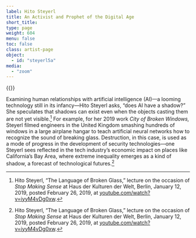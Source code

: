 ```yaml
---
label: Hito Steyerl
title: An Activist and Prophet of the Digital Age
short_title:
type: page
weight: 604
menu: false
toc: false
class: artist-page
object:
  - id: "steyerl5a"
media:
  - "zoom"
---
```

{{<q-figure id="steyerl5a">}}

Examining human relationships with artificial intelligence (AI)—a looming technology still in its infancy—Hito Steyerl asks, “does AI have a shadow?” She speculates that shadows can exist even when the objects casting them are not yet visible.[^1] For example, for her 2019 work *City of Broken Windows,* Steyerl filmed engineers in the United Kingdom smashing hundreds of windows in a large airplane hangar to teach artificial neural networks how to recognize the sound of breaking glass. Destruction, in this case, is used as a mode of progress in the development of security technologies—one Steyerl sees reflected in the tech industry’s economic impact on places like California’s Bay Area, where extreme inequality emerges as a kind of shadow, a forecast of technological futures.[^2]

[^1]: Hito Steyerl, “The Language of Broken Glass,” lecture on the occasion of *Stop Making Sense* at Haus der Kulturen der Welt, Berlin, January 12, 2019, posted February 26, 2019, at [youtube.com/watch?v=iyyM4vDg0xw](https://www.youtube.com/watch?v=iyyM4vDg0xw).

[^2]: Hito Steyerl, “The Language of Broken Glass,” lecture on the occasion of *Stop Making Sense* at Haus der Kulturen der Welt, Berlin, January 12, 2019, posted February 26, 2019, at [youtube.com/watch?v=iyyM4vDg0xw](https://www.youtube.com/watch?v=iyyM4vDg0xw).

